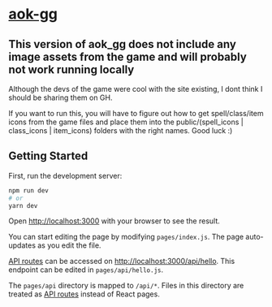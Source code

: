 # [aok-gg](https://aok-gg.vercel.app)
## This version of aok_gg does not include any image assets from the game and will probably not work running locally
Although the devs of the game were cool with the site existing, I dont think I should be sharing them on GH.

If you want to run this, you will have to figure out how to get spell/class/item icons from the game files and place them into the public/(spell_icons | class_icons | item_icons) folders with the right names. Good luck :)

## Getting Started

First, run the development server:

```bash
npm run dev
# or
yarn dev
```

Open [http://localhost:3000](http://localhost:3000) with your browser to see the result.

You can start editing the page by modifying `pages/index.js`. The page auto-updates as you edit the file.

[API routes](https://nextjs.org/docs/api-routes/introduction) can be accessed on [http://localhost:3000/api/hello](http://localhost:3000/api/hello). This endpoint can be edited in `pages/api/hello.js`.

The `pages/api` directory is mapped to `/api/*`. Files in this directory are treated as [API routes](https://nextjs.org/docs/api-routes/introduction) instead of React pages.
